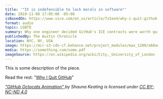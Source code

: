 ```yaml
---
title: '"It is indefensible to lack morals in software"'
date: 2019-11-08 17:05:00 -05:00
isBasedOn: https://www.vice.com/en_us/article/7x5an4/why-i-quit-github
format: audio
topic: LGBTQ
summary: Why one engineer decided GitHub's ICE contracts were worth quitting over.
publishedBy: The Austin Chronicle
location: NYC, NY, USA
image: https://mir-s3-cdn-cf.behance.net/project_modules/max_1200/a68aef31621339.570b03bd2242d.png
media: https://something.com/some.pdf
imageSource: https://en.wikipedia.org/wiki/City,_University_of_London
---
```


This is some description of the piece. 

Read the rest: "[Why I Quit GitHub](https://www.vice.com/en_us/article/7x5an4/why-i-quit-github)"

*["GitHub Octocats Animation" ](https://www.behance.net/gallery/31621339/GitHub-Octocats-Animation)by Shauna Keating is licensed under [CC BY-NC-ND 4.0](https://creativecommons.org/licenses/by-nc-nd/4.0/?ref=ccsearch&atype=rich)*